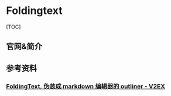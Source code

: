 # Foldingtext

[TOC]

## 官网&简介



## 参考资料

### [FoldingText, 伪装成 markdown 编辑器的 outliner - V2EX](https://www.v2ex.com/t/123024)